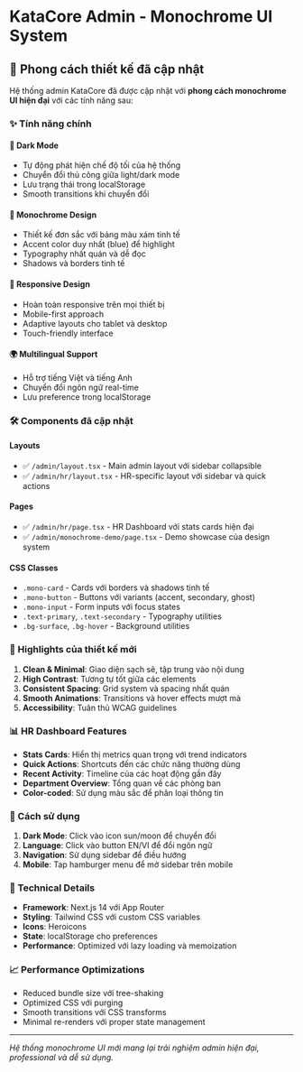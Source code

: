 # KataCore Admin - Monochrome UI System

## 🎨 Phong cách thiết kế đã cập nhật

Hệ thống admin KataCore đã được cập nhật với **phong cách monochrome UI hiện đại** với các tính năng sau:

### ✨ Tính năng chính

#### 🌙 Dark Mode
- Tự động phát hiện chế độ tối của hệ thống
- Chuyển đổi thủ công giữa light/dark mode
- Lưu trạng thái trong localStorage
- Smooth transitions khi chuyển đổi

#### 🎨 Monochrome Design
- Thiết kế đơn sắc với bảng màu xám tinh tế
- Accent color duy nhất (blue) để highlight
- Typography nhất quán và dễ đọc
- Shadows và borders tinh tế

#### 📱 Responsive Design
- Hoàn toàn responsive trên mọi thiết bị
- Mobile-first approach
- Adaptive layouts cho tablet và desktop
- Touch-friendly interface

#### 🌍 Multilingual Support
- Hỗ trợ tiếng Việt và tiếng Anh
- Chuyển đổi ngôn ngữ real-time
- Lưu preference trong localStorage

### 🛠️ Components đã cập nhật

#### Layouts
- ✅ `/admin/layout.tsx` - Main admin layout với sidebar collapsible
- ✅ `/admin/hr/layout.tsx` - HR-specific layout với sidebar và quick actions

#### Pages
- ✅ `/admin/hr/page.tsx` - HR Dashboard với stats cards hiện đại
- ✅ `/admin/monochrome-demo/page.tsx` - Demo showcase của design system

#### CSS Classes
- `.mono-card` - Cards với borders và shadows tinh tế
- `.mono-button` - Buttons với variants (accent, secondary, ghost)
- `.mono-input` - Form inputs với focus states
- `.text-primary`, `.text-secondary` - Typography utilities
- `.bg-surface`, `.bg-hover` - Background utilities

### 🎯 Highlights của thiết kế mới

1. **Clean & Minimal**: Giao diện sạch sẽ, tập trung vào nội dung
2. **High Contrast**: Tương tự tốt giữa các elements
3. **Consistent Spacing**: Grid system và spacing nhất quán
4. **Smooth Animations**: Transitions và hover effects mượt mà
5. **Accessibility**: Tuân thủ WCAG guidelines

### 📊 HR Dashboard Features

- **Stats Cards**: Hiển thị metrics quan trọng với trend indicators
- **Quick Actions**: Shortcuts đến các chức năng thường dùng
- **Recent Activity**: Timeline của các hoạt động gần đây
- **Department Overview**: Tổng quan về các phòng ban
- **Color-coded**: Sử dụng màu sắc để phân loại thông tin

### 🚀 Cách sử dụng

1. **Dark Mode**: Click vào icon sun/moon để chuyển đổi
2. **Language**: Click vào button EN/VI để đổi ngôn ngữ
3. **Navigation**: Sử dụng sidebar để điều hướng
4. **Mobile**: Tap hamburger menu để mở sidebar trên mobile

### 🔧 Technical Details

- **Framework**: Next.js 14 với App Router
- **Styling**: Tailwind CSS với custom CSS variables
- **Icons**: Heroicons
- **State**: localStorage cho preferences
- **Performance**: Optimized với lazy loading và memoization

### 📈 Performance Optimizations

- Reduced bundle size với tree-shaking
- Optimized CSS với purging
- Smooth transitions với CSS transforms
- Minimal re-renders với proper state management

---

*Hệ thống monochrome UI mới mang lại trải nghiệm admin hiện đại, professional và dễ sử dụng.*
